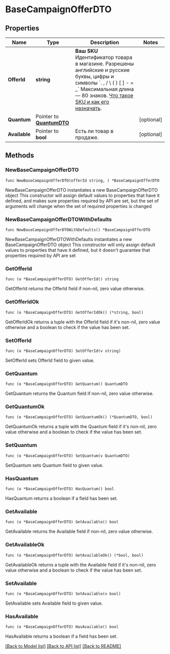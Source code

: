 # BaseCampaignOfferDTO

## Properties

Name | Type | Description | Notes
------------ | ------------- | ------------- | -------------
**OfferId** | **string** |   **Ваш SKU**  Идентификатор товара в магазине. Разрешены английские и русские буквы, цифры и символы &#x60;. , / \\ ( ) [ ] - &#x3D; _&#x60;  Максимальная длина — 80 знаков.  [Что такое SKU и как его назначать](https://yandex.ru/support/marketplace/assortment/add/index.html#fields).  | 
**Quantum** | Pointer to [**QuantumDTO**](QuantumDTO.md) |  | [optional] 
**Available** | Pointer to **bool** | Есть ли товар в продаже.  | [optional] 

## Methods

### NewBaseCampaignOfferDTO

`func NewBaseCampaignOfferDTO(offerId string, ) *BaseCampaignOfferDTO`

NewBaseCampaignOfferDTO instantiates a new BaseCampaignOfferDTO object
This constructor will assign default values to properties that have it defined,
and makes sure properties required by API are set, but the set of arguments
will change when the set of required properties is changed

### NewBaseCampaignOfferDTOWithDefaults

`func NewBaseCampaignOfferDTOWithDefaults() *BaseCampaignOfferDTO`

NewBaseCampaignOfferDTOWithDefaults instantiates a new BaseCampaignOfferDTO object
This constructor will only assign default values to properties that have it defined,
but it doesn't guarantee that properties required by API are set

### GetOfferId

`func (o *BaseCampaignOfferDTO) GetOfferId() string`

GetOfferId returns the OfferId field if non-nil, zero value otherwise.

### GetOfferIdOk

`func (o *BaseCampaignOfferDTO) GetOfferIdOk() (*string, bool)`

GetOfferIdOk returns a tuple with the OfferId field if it's non-nil, zero value otherwise
and a boolean to check if the value has been set.

### SetOfferId

`func (o *BaseCampaignOfferDTO) SetOfferId(v string)`

SetOfferId sets OfferId field to given value.


### GetQuantum

`func (o *BaseCampaignOfferDTO) GetQuantum() QuantumDTO`

GetQuantum returns the Quantum field if non-nil, zero value otherwise.

### GetQuantumOk

`func (o *BaseCampaignOfferDTO) GetQuantumOk() (*QuantumDTO, bool)`

GetQuantumOk returns a tuple with the Quantum field if it's non-nil, zero value otherwise
and a boolean to check if the value has been set.

### SetQuantum

`func (o *BaseCampaignOfferDTO) SetQuantum(v QuantumDTO)`

SetQuantum sets Quantum field to given value.

### HasQuantum

`func (o *BaseCampaignOfferDTO) HasQuantum() bool`

HasQuantum returns a boolean if a field has been set.

### GetAvailable

`func (o *BaseCampaignOfferDTO) GetAvailable() bool`

GetAvailable returns the Available field if non-nil, zero value otherwise.

### GetAvailableOk

`func (o *BaseCampaignOfferDTO) GetAvailableOk() (*bool, bool)`

GetAvailableOk returns a tuple with the Available field if it's non-nil, zero value otherwise
and a boolean to check if the value has been set.

### SetAvailable

`func (o *BaseCampaignOfferDTO) SetAvailable(v bool)`

SetAvailable sets Available field to given value.

### HasAvailable

`func (o *BaseCampaignOfferDTO) HasAvailable() bool`

HasAvailable returns a boolean if a field has been set.


[[Back to Model list]](../README.md#documentation-for-models) [[Back to API list]](../README.md#documentation-for-api-endpoints) [[Back to README]](../README.md)


